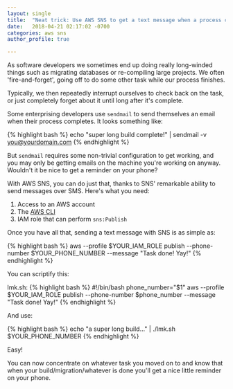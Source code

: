 ```yaml
---
layout: single
title:  "Neat trick: Use AWS SNS to get a text message when a process completes"
date:   2018-04-21 02:17:02 -0700
categories: aws sns
author_profile: true

---
```


As software developers we sometimes end up doing really long-winded things such as migrating databases or re-compiling large projects. We often 'fire-and-forget', going off to do some other task while our process finishes.

Typically, we then repeatedly interrupt ourselves to check back on the task, or just completely forget about it until long after it's complete.

Some enterprising developers use `sendmail` to send themselves an email when their process completes. It looks something like:

{% highlight bash %}
echo "super long build complete!" | sendmail -v you@yourdomain.com
{% endhighlight %}

But `sendmail` requires some non-trivial configuration to get working, and you may only be getting emails on the machine you're working on anyway. Wouldn't it be nice to get a reminder on your phone?

With AWS SNS, you can do just that, thanks to SNS' remarkable ability to send messages over SMS. Here's what you need:

1. Access to an AWS account
2. The [AWS CLI][aws-cli]
3. IAM role that can perform `sns:Publish`

Once you have all that, sending a text message with SNS is as simple as:

{% highlight bash %}
aws --profile $YOUR_IAM_ROLE publish --phone-number $YOUR_PHONE_NUMBER --message "Task done! Yay!"
{% endhighlight %}

You can scriptify this:

lmk.sh:
{% highlight bash %}
#!/bin/bash
phone_number="$1"
aws --profile $YOUR_IAM_ROLE publish --phone-number $phone_number --message "Task done! Yay!"
{% endhighlight %}

And use:

{% highlight bash %}
echo "a super long build..." | ./lmk.sh $YOUR_PHONE_NUMBER
{% endhighlight %}

Easy!

You can now concentrate on whatever task you moved on to and know that when your build/migration/whatever is done you'll get a nice little reminder on your phone.

[aws-cli]: https://docs.aws.amazon.com/cli/latest/userguide/installing.html
